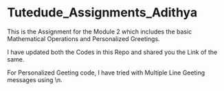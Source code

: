 # Tutedude_Assignments_Adithya

This is the Assignment for the Module 2 which includes the basic Mathematical Operations and Personalized Greetings.

I have updated both the Codes in this Repo and shared you the Link of the same. 

For Personalized Geeting code, I have tried with Multiple Line Geeting messages using \n.
